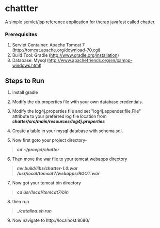 chattter
========

A simple servlet/jsp reference application for therap javafest called chatter. 

 
### Prerequisites ###
 
1. Servlet Container: Apache Tomcat 7  (http://tomcat.apache.org/download-70.cgi)
2. Build Tool: Gradle (http://www.gradle.org/installation)
3. Database: Mysql (http://www.apachefriends.org/en/xampp-windows.html)


## Steps to Run

1. Install gradle 
2. Modify the db.properties file with your own database credentials.
3. Modify the log4j.properties file and set "log4j.appender.file.File" attribute to your preferred log file location from _**chatter/src/main/resources/log4j.properties**_
     
4. Create a table in your mysql database with schema.sql.

5. Now first goto your project directory- 
 > _**cd ~/proejct/chatter**_

6. Then move the war file to your tomcat webapps directory 
> _**mv build/libs/chatter-1.0.war /usr/local/tomcat7/webapps/ROOT.war**_

7. Now got your tomcat bin directory 
> _**cd usr/local/tomcat7/bin**_

8. then run 
> **_./catalina.sh run_**

9. Now navigate to http://localhost:8080/